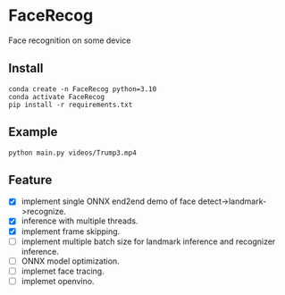 # FaceRecog
Face recognition on some device

## Install
```
conda create -n FaceRecog python=3.10
conda activate FaceRecog
pip install -r requirements.txt
```

## Example
```
python main.py videos/Trump3.mp4
```

## Feature


- [X] implement single ONNX end2end demo of face detect->landmark->recognize.
- [X] inference with multiple threads.
- [X] implement frame skipping.
- [ ] implement multiple batch size for landmark inference and recognizer inference.
- [ ] ONNX model optimization.
- [ ] implemet face tracing.
- [ ] implemet openvino.
